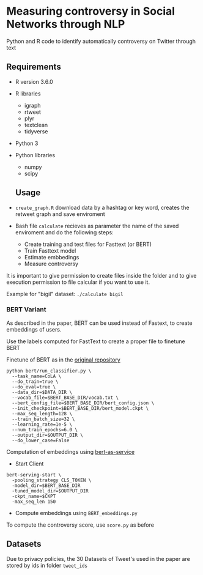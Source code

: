 # Measuring controversy in Social Networks through NLP
Python and R code to identify automatically controversy on Twitter through text


## Requirements 

- R version 3.6.0
- R libraries
  - igraph
  - rtweet
  - plyr
  - textclean
  - tidyverse
  
- Python 3
- Python libraries
  - numpy
  - scipy
  
  ## Usage
  
- `create_graph.R` download data by a hashtag or key word, creates the retweet graph and save enviroment
- Bash file `calculate` recieves as parameter the name of the saved enviroment and do the following steps:
  - Create training and test files for Fasttext (or BERT)
  - Train Fasttext model
  - Estimate embbedings
  - Measure controversy
  
It is important to give permission to create files inside the folder and to give execution permission to file calcular if you want to use it.

Example for "bigil" dataset: `./calculate bigil`

### BERT Variant

As described in the paper, BERT can be used instead of Fastext, to create embeddings of users.

Use the labels computed for FastText to create a proper file to finetune BERT

Finetune of BERT as in the [original repository](https://github.com/google-research/bert)

```
python bert/run_classifier.py \
  --task_name=CoLA \
  --do_train=true \
  --do_eval=true \
  --data_dir=$DATA_DIR \
  --vocab_file=$BERT_BASE_DIR/vocab.txt \
  --bert_config_file=$BERT_BASE_DIR/bert_config.json \
  --init_checkpoint=$BERT_BASE_DIR/bert_model.ckpt \
  --max_seq_length=128 \
  --train_batch_size=32 \
  --learning_rate=1e-5 \
  --num_train_epochs=6.0 \
  --output_dir=$OUTPUT_DIR \
  --do_lower_case=False
```

Computation of embeddings using [bert-as-service](https://github.com/hanxiao/bert-as-service)

* Start Client 

```
bert-serving-start \
  -pooling_strategy CLS_TOKEN \
  -model_dir=$BERT_BASE_DIR
  -tuned_model_dir=$OUTPUT_DIR
  -ckpt_name=$CKPT
  -max_seq_len 150
```

* Compute embeddings using `BERT_embeddings.py`

To compute the controversy score, use `score.py` as before

## Datasets
  
Due to privacy policies, the 30 Datasets of Tweet's used in the paper are stored by ids in folder `tweet_ids` 
